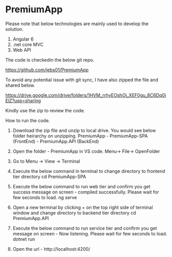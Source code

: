 # PremiumApp

Please note that below technologies are mainly used to develop the solution.
 1. Angular 6
 2. .net core MVC
 3. Web API


The code is checkedin the below git repo.

https://github.com/jebs01/PremiumApp

To avoid any potential issue with git sync, I have also zipped the file
and shared below.

https://drive.google.com/drive/folders/1HVM_rrhyEOshOj_XEF0gu_8C6Dq0iElZ?usp=sharing

Kindly use the zip to review the code.


How to run the code.

1. Download the zip file and unzip to local drive.
   You would see below folder heirarchy on unzipping.
     PremiumApp
       - PremiumApp-SPA (FrontEnd)
       - PremiumApp.API (BackEnd)

2. Open the folder - PremiumApp  in VS code. Menu-> File-> OpenFolder
3. Go to Menu -> View -> Terminal
4. Execute the below command in terminal to change directory to frontend tier directory 
      cd PremiumApp-SPA 
5. Execute the below command to run web tier and confirm you get
   success message on screen - compiled successfully. Please wait for few seconds to load.
        ng serve 

6. Open a new terminal by clicking + on the top right side of terminal window
   and change directory to backend tier directory 
        cd PremiumApp.API       

7. Execute the below command to run service tier and confirm you get
   message on screen - Now listening. Please wait for few seconds to load.
    dotnet run
    

8. Open the url - http://localhost:4200/


